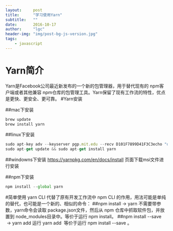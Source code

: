 ```yaml
---
layout:     post
title:      "学习使用Yarn"
subtitle:   ""
date:       2016-10-17
author:     "lgc"
header-img: "img/post-bg-js-version.jpg"
tags:
    - javascript
---
```

# Yarn简介
Yarn是Facebook公司最近新发布的一个新的包管理器，用于替代现有的 npm客户端或者其他兼容 npm仓库的包管理工具。Yarn保留了现有工作流的特性，优点是更快、更安全、更可靠。
#Yarn安装

##mac下安装
```javascript
brew update
brew install yarn
```
##linux下安装
```javascript
sudo apt-key adv --keyserver pgp.mit.edu --recv D101F7899D41F3C3echo "deb http://dl.yarnpkg.com/debian/ stable main" | sudo tee /etc/apt/sources.list.d/yarn.list
sudo apt-get update && sudo apt-get install yarn
```
##windowns下安装
https://yarnpkg.com/en/docs/install 页面下载msi文件进行安装

##npm下安装
```javascript
npm install --global yarn
```

#简单使用
yarn CLI 代替了原有开发工作流中 npm CLI 的作用，用法可能是单纯的替代，也可能是一个新的、相似的命令：
##npm install → yarn
不需要带参数，yarn命令会读取 package.json文件，然后从 npm 仓库中抓取软件包，并放置到 node_modules目录中。等价于运行 npm install。
##npm install --save <name> → yarn add <name>
运行 yarn add <name> 等价于运行 npm install --save <name>。